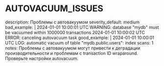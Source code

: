 # AUTOVACUUM_ISSUES

description: Проблемы с автовакуумом
severity_default: medium
bad_example: |
2024-01-01 10:00:01 UTC WARNING: database "mydb" must be vacuumed within 1000000 transactions
2024-01-01 10:00:02 UTC ERROR: canceling autovacuum task
good_example: |
2024-01-01 10:00:01 UTC LOG: automatic vacuum of table "mydb.public.users": index scans: 1
notes: Проблемы с автовакуумом могут привести к деградации производительности и проблемам с transaction ID wraparound. Проверьте настройки autovacuum.
